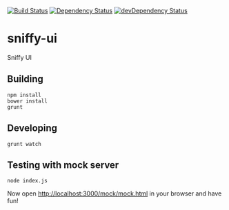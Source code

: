 [![Build Status](https://travis-ci.org/sniffy/sniffy-ui.svg?branch=develop)](https://travis-ci.org/sniffy/sniffy-ui)
[![Dependency Status](https://david-dm.org/sniffy/sniffy-ui.svg)](https://david-dm.org/sniffy/sniffy-ui)
[![devDependency Status](https://david-dm.org/sniffyii/dev-status.svg)](https://david-dm.org/sniffy/sniffy-ui#info=devDependencies)

# sniffy-ui
Sniffy UI 

## Building

```
npm install
bower install
grunt
```

## Developing

```
grunt watch
```

## Testing with mock server

```
node index.js
```

Now open [http://localhost:3000/mock/mock.html](http://localhost:3000/mock/mock.html) in your browser and have fun!